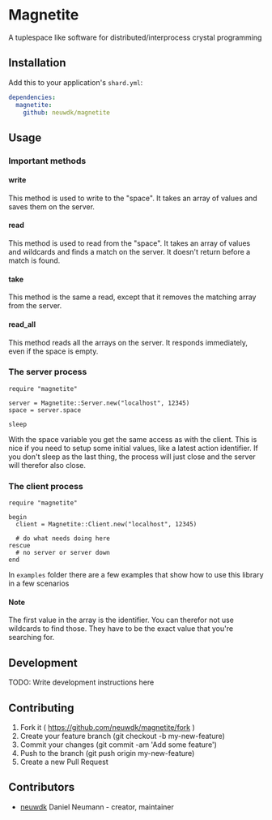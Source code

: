 # Magnetite

A tuplespace like software for distributed/interprocess crystal programming

## Installation

Add this to your application's `shard.yml`:

```yaml
dependencies:
  magnetite:
    github: neuwdk/magnetite
```

## Usage

### Important methods

#### write
This method is used to write to the "space".
It takes an array of values and saves them on the server.

#### read
This method is used to read from the "space".
It takes an array of values and wildcards and finds a match on the server.
It doesn't return before a match is found.

#### take
This method is the same a read, except that it removes the matching array from the server.

#### read\_all
This method reads all the arrays on the server. It responds immediately, even if the space is empty.


### The server process
```crystal
require "magnetite"

server = Magnetite::Server.new("localhost", 12345)
space = server.space

sleep
```

With the space variable you get the same access as with the client.
This is nice if you need to setup some initial values, like a latest action identifier.
If you don't sleep as the last thing, the process will just close and the server will therefor also close.

### The client process
```crystal
require "magnetite"

begin
  client = Magnetite::Client.new("localhost", 12345)

  # do what needs doing here
rescue
  # no server or server down
end
```

In `examples` folder there are a few examples that show how to use this library in a few scenarios

#### Note
The first value in the array is the identifier. You can therefor not use wildcards to find those.
They have to be the exact value that you're searching for.

## Development

TODO: Write development instructions here

## Contributing

1. Fork it ( https://github.com/neuwdk/magnetite/fork )
2. Create your feature branch (git checkout -b my-new-feature)
3. Commit your changes (git commit -am 'Add some feature')
4. Push to the branch (git push origin my-new-feature)
5. Create a new Pull Request

## Contributors

- [neuwdk](https://github.com/neuwdk) Daniel Neumann - creator, maintainer
